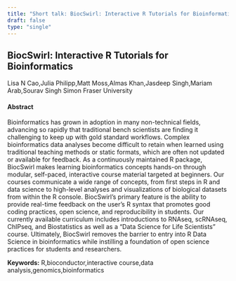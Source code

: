 ```yaml
---
title: "Short talk: BiocSwirl: Interactive R Tutorials for Bioinformatics"
draft: false
type: "single"
---
```


## BiocSwirl: Interactive R Tutorials for Bioinformatics
Lisa N Cao,Julia Philipp,Matt Moss,Almas Khan,Jasdeep Singh,Mariam Arab,Sourav Singh
Simon Fraser University
#### Abstract

Bioinformatics has grown in adoption in many non-technical fields, advancing so rapidly that traditional bench scientists are finding it challenging to keep up with gold standard workflows. Complex bioinformatics data analyses become difficult to retain when learned using traditional teaching methods or static formats, which are often not updated or available for feedback. As a continuously maintained R package, BiocSwirl makes learning bioinformatics concepts hands-on through modular, self-paced, interactive course material targeted at beginners. Our courses communicate a wide range of concepts, from first steps in R and data science to high-level analyses and visualizations of biological datasets from within the R console. BiocSwirl’s primary feature is the ability to provide real-time feedback on the user’s R syntax that promotes good coding practices, open science, and reproducibility in students. Our currently available curriculum includes introductions to RNAseq, scRNAseq, ChIPseq, and Biostatistics as well as a “Data Science for Life Scientists” course. Ultimately, BiocSwirl removes the barrier to entry into R Data Science in bioinformatics while instilling a foundation of open science practices for students and researchers.

**Keywords:** R,bioconductor,interactive course,data analysis,genomics,bioinformatics
